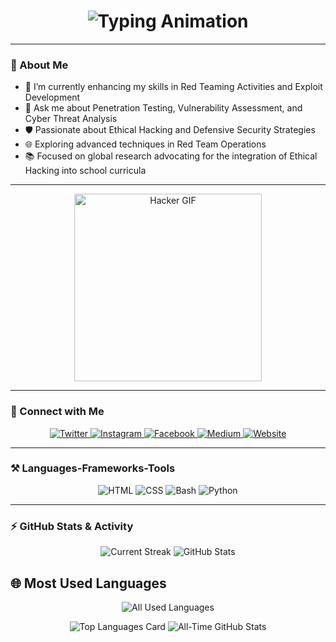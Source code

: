 <h1 align="center">
  <img src="https://readme-typing-svg.herokuapp.com?font=Righteous&size=35&center=true&vCenter=true&width=600&height=70&duration=4000&color=00FF00&lines=👋+Welcome+I'm+Saconyfx;💻+Penetration+Tester;🛠️+Frontend+Backend+Enthusiast;🌍+Navigating+the+Depths+of+Cybersecurity" alt="Typing Animation" />
</h1>

---

### 👋 About Me
- 🌱 I’m currently enhancing my skills in Red Teaming Activities and Exploit Development
- 🔎 Ask me about Penetration Testing, Vulnerability Assessment, and Cyber Threat Analysis
- 🛡️ Passionate about Ethical Hacking and Defensive Security Strategies
- 🌐 Exploring advanced techniques in Red Team Operations
- 📚 Focused on global research advocating for the integration of Ethical Hacking into school curricula


---

<p align="center">
  <img src="https://www.icegif.com/wp-content/uploads/2022/01/icegif-179.gif" alt="Hacker GIF" width="300" />
</p>

---

### 🔗 Connect with Me
<p align="center">
  <a href="https://twitter.com/yourusername" target="_blank">
    <img src="https://img.shields.io/badge/Twitter-skyblue?logo=twitter&style=for-the-badge" alt="Twitter" />
  </a>
  <a href="https://instagram.com/yourusername" target="_blank">
    <img src="https://img.shields.io/badge/Instagram-E4405F?logo=instagram&style=for-the-badge" alt="Instagram" />
  </a>
  <a href="https://facebook.com/yourusername" target="_blank">
    <img src="https://img.shields.io/badge/Facebook-1877F2?logo=facebook&style=for-the-badge" alt="Facebook" />
  </a>
  <a href="https://medium.com/@yourusername" target="_blank">
    <img src="https://img.shields.io/badge/Medium-12100E?logo=medium&style=for-the-badge" alt="Medium" />
  </a>
  <a href="https://yourwebsite.com" target="_blank">
    <img src="https://img.shields.io/badge/Website-000000?logo=About.me&style=for-the-badge" alt="Website" />
  </a>
</p>

---

### ⚒️ Languages-Frameworks-Tools
<p align="center">
  <img src="https://img.shields.io/badge/HTML-E34F26?style=for-the-badge&logo=html5&logoColor=white" alt="HTML" />
  <img src="https://img.shields.io/badge/CSS-1572B6?style=for-the-badge&logo=css3&logoColor=white" alt="CSS" />
  <img src="https://img.shields.io/badge/Bash-4EAA25?style=for-the-badge&logo=gnu-bash&logoColor=white" alt="Bash" />
  <img src="https://img.shields.io/badge/Python-3776AB?style=for-the-badge&logo=python&logoColor=white" alt="Python" />
</p>

---

### ⚡ GitHub Stats & Activity
<p align="center">
  <!-- GitHub Streak -->
  <img src="https://github-readme-streak-stats.herokuapp.com/?user=Saconyfx&theme=radical" alt="Current Streak" />
  
  <!-- GitHub Stats (All-Time Commits) -->
  <img src="https://github-readme-stats.vercel.app/api?username=Saconyfx&show_icons=true&include_all_commits=true&count_private=true&theme=radical&v=2" alt="GitHub Stats" />
</p>


## 🌐 Most Used Languages

<p align="center">
  <!-- Top Languages -->
  <img src="https://github-readme-stats.vercel.app/api/top-langs/?username=Saconyfx&layout=compact&langs_count=10&theme=radical&cache_seconds=3600" alt="All Used Languages" />
</p>


<p align="center">
  <!-- Languages Per Repository -->
  <img src="https://github-profile-summary-cards.vercel.app/api/cards/repos-per-language?username=Saconyfx&theme=radical" alt="Top Languages Card" />
  
  <!-- Profile Stats (All-Time) -->

  <img src="https://github-readme-stats.vercel.app/api?username=Saconyfx&show_icons=true&include_all_commits=true&count_private=true&theme=radical" alt="All-Time GitHub Stats" />
</p>
